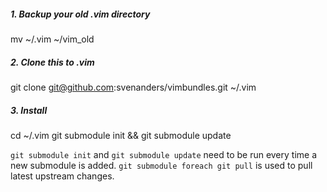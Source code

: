 ##### 1. Backup your old .vim directory
mv ~/.vim ~/vim_old                                           

##### 2. Clone this to .vim
git clone git@github.com:svenanders/vimbundles.git ~/.vim

##### 3. Install
cd ~/.vim
git submodule init && git submodule update

```git submodule init``` and ```git submodule update``` need to be run every time a new submodule is added. 
```git submodule foreach git pull``` is used to pull latest upstream changes.

